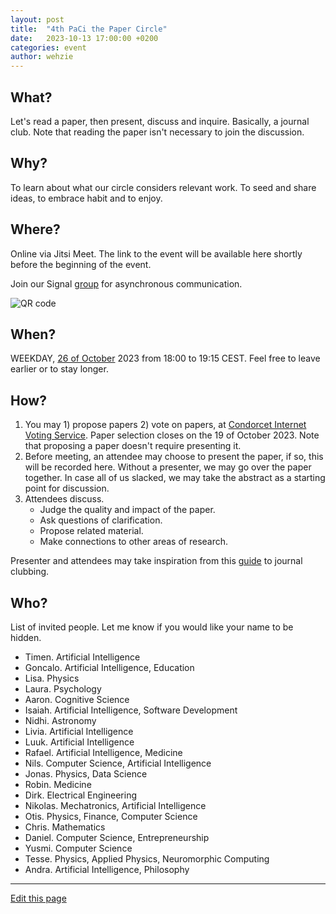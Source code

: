 ```yaml
---
layout: post
title:  "4th PaCi the Paper Circle"
date:   2023-10-13 17:00:00 +0200
categories: event
author: wehzie
---
```


## What?

Let's read a paper, then present, discuss and inquire.
Basically, a journal club.
Note that reading the paper isn't necessary to join the discussion.

## Why?

To learn about what our circle considers relevant work.
To seed and share ideas, to embrace habit and to enjoy.

## Where?

Online via Jitsi Meet.
The link to the event will be available here shortly before the beginning of the event.

Join our Signal [group](https://signal.group/#CjQKIGAHhlxis2kyvc4qQYZQzZVKU-WamcbwhX1ml7Fhkr2YEhDHYoSSHgkMYbrEiJiR6gT_) for asynchronous communication.

![QR code]({{site.baseurl}}/assets/signal_group_join.png)

## When?

WEEKDAY, [26 of October]({{site.baseurl}}/assets/2023-10-13.ics) 2023 from 18:00 to 19:15 CEST.
Feel free to leave earlier or to stay longer.

## How?

1. You may 1) propose papers 2) vote on papers, at [Condorcet Internet Voting Service](https://civs1.civs.us/cgi-bin/vote.pl?id=E_f19684cb58b3ad78&akey=fdcd3eb6f8b55ffa). Paper selection closes on the 19 of October 2023. Note that proposing a paper doesn't require presenting it.
2. Before meeting, an attendee may choose to present the paper, if so, this will be recorded here. Without a presenter, we may go over the paper together. In case all of us slacked, we may take the abstract as a starting point for discussion.
3. Attendees discuss.
    - Judge the quality and impact of the paper.
    - Ask questions of clarification.
    - Propose related material.
    - Make connections to other areas of research.

Presenter and attendees may take inspiration from this [guide](https://bitesizebio.com/13633/journal-club-guide/) to journal clubbing.

## Who?

List of invited people.
Let me know if you would like your name to be hidden.

- Timen. Artificial Intelligence
- Goncalo. Artificial Intelligence, Education
- Lisa. Physics
- Laura. Psychology
- Aaron. Cognitive Science
- Isaiah. Artificial Intelligence, Software Development
- Nidhi. Astronomy
- Livia. Artificial Intelligence
- Luuk. Artificial Intelligence
- Rafael. Artificial Intelligence, Medicine
- Nils. Computer Science, Artificial Intelligence
- Jonas. Physics, Data Science
- Robin. Medicine
- Dirk. Electrical Engineering
- Nikolas. Mechatronics, Artificial Intelligence
- Otis. Physics, Finance, Computer Science
- Chris. Mathematics
- Daniel. Computer Science, Entrepreneurship
- Yusmi. Computer Science
- Tesse. Physics, Applied Physics, Neuromorphic Computing
- Andra. Artificial Intelligence, Philosophy

---

[Edit this page]({{site.version_control_url}}{{page.relative_path}})